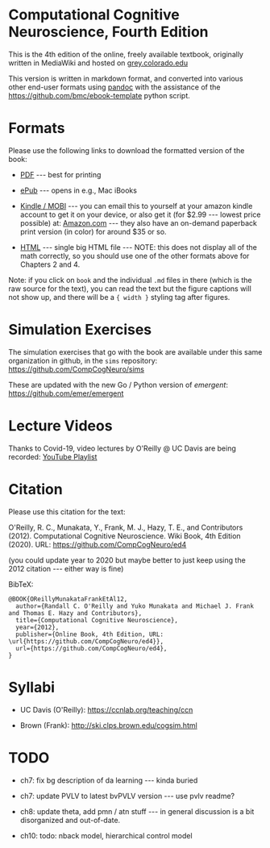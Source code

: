 # Computational Cognitive Neuroscience, Fourth Edition

This is the 4th edition of the online, freely available textbook, originally written in MediaWiki and hosted on [grey.colorado.edu]([https://grey.colorado.edu/CompCogNeuro/index.php/CCNBook/Main)

This version is written in markdown format, and converted into various other end-user formats using [pandoc](https://pandoc.org/index.html) with the assistance of the https://github.com/bmc/ebook-template python script.

# Formats

Please use the following links to download the formatted version of the book:

* [PDF](https://github.com/CompCogNeuro/ed4/releases/download/v1.0.0/ccnbook_ed4.pdf) --- best for printing

* [ePub](https://github.com/CompCogNeuro/ed4/releases/download/v1.0.0/ccnbook_ed4.epub) --- opens in e.g., Mac iBooks

* [Kindle / MOBI](https://github.com/CompCogNeuro/ed4/releases/download/v1.0.0/ccnbook_ed4.mobi) --- you can email this to yourself at your amazon kindle account to get it on your device, or also get it (for $2.99 --- lowest price possible) at: [Amazon.com](https://www.amazon.com//dp/B007H9YWAG) --- they also have an on-demand paperback print version (in color) for around $35 or so.

* [HTML](https://github.com/CompCogNeuro/ed4/releases/download/v1.0.0/ccnbook_ed4.html) --- single big HTML file --- NOTE: this does not display all of the math correctly, so you should use one of the other formats above for Chapters 2 and 4.

Note: if you click on `book` and the individual `.md` files in there (which is the raw source for the text), you can read the text but the figure captions will not show up, and there will be a `{ width }` styling tag after figures.

# Simulation Exercises

The simulation exercises that go with the book are available under this same organization in github, in the `sims` repository: https://github.com/CompCogNeuro/sims

These are updated with the new Go / Python version of *emergent*: https://github.com/emer/emergent

# Lecture Videos

Thanks to Covid-19, video lectures by O'Reilly @ UC Davis are being recorded: [YouTube Playlist](https://www.youtube.com/playlist?list=PLu02O8xRZn7xtNx03Rlq6xMRdYcQgEpar)

# Citation

Please use this citation for the text:

O'Reilly, R. C., Munakata, Y., Frank, M. J., Hazy, T. E., and Contributors (2012). Computational Cognitive Neuroscience. Wiki Book, 4th Edition (2020). URL: https://github.com/CompCogNeuro/ed4

(you could update year to 2020 but maybe better to just keep using the 2012 citation --- either way is fine)

BibTeX:

```
@BOOK{OReillyMunakataFrankEtAl12,
  author={Randall C. O'Reilly and Yuko Munakata and Michael J. Frank and Thomas E. Hazy and Contributors},
  title={Computational Cognitive Neuroscience},
  year={2012},
  publisher={Online Book, 4th Edition, URL: \url{https://github.com/CompCogNeuro/ed4}},
  url={https://github.com/CompCogNeuro/ed4},
}
```

# Syllabi

* UC Davis (O'Reilly): https://ccnlab.org/teaching/ccn

* Brown (Frank): http://ski.clps.brown.edu/cogsim.html


# TODO

* ch7: fix bg description of da learning --- kinda buried
* ch7: update PVLV to latest bvPVLV version --- use pvlv readme?

* ch8: update theta, add pmn / atn stuff --- in general discussion is a bit disorganized and out-of-date.

* ch10: todo: nback model, hierarchical control model

